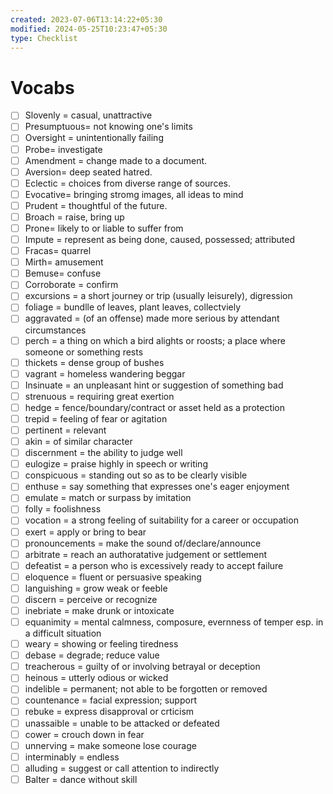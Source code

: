```yaml
---
created: 2023-07-06T13:14:22+05:30
modified: 2024-05-25T10:23:47+05:30
type: Checklist
---
```


# Vocabs

- [ ] Slovenly = casual, unattractive
- [ ] Presumptuous= not knowing one's limits
- [ ] Oversight = unintentionally failing
- [ ] Probe= investigate
- [ ] Amendment = change made to a document.
- [ ] Aversion= deep seated hatred.
- [ ] Eclectic = choices from diverse range of sources.
- [ ] Evocative= bringing stromg images, all ideas to mind
- [ ] Prudent = thoughtful of the future.
- [ ] Broach = raise, bring up
- [ ] Prone= likely to or liable to suffer from
- [ ] Impute = represent as being done, caused, possessed; attributed 
- [ ] Fracas= quarrel 
- [ ] Mirth= amusement 
- [ ] Bemuse= confuse
- [ ] Corroborate = confirm
- [ ] excursions = a short journey or trip (usually leisurely), digression
- [ ] foliage = bundlle of leaves, plant leaves, collectviely
- [ ] aggravated = (of an offense) made more serious by attendant circumstances
- [ ] perch = a thing on which a bird alights or roosts; a place where someone or something rests
- [ ] thickets = dense group of bushes
- [ ] vagrant = homeless wandering beggar
- [ ] Insinuate = an unpleasant hint or suggestion of something bad
- [ ] strenuous = requiring great exertion
- [ ] hedge = fence/boundary/contract or asset held as a protection
- [ ] trepid = feeling of fear or agitation
- [ ] pertinent = relevant
- [ ] akin = of similar character
- [ ] discernment = the ability to judge well
- [ ] eulogize = praise highly in speech or writing
- [ ] conspicuous = standing out so as to be clearly visible
- [ ] enthuse = say something that expresses one's eager enjoyment
- [ ] emulate = match or surpass by imitation
- [ ] folly = foolishness
- [ ] vocation = a strong feeling of suitability for a career or occupation
- [ ] exert = apply or bring to bear
- [ ] pronouncements = make the sound of/declare/announce
- [ ] arbitrate = reach an authoratative judgement or settlement
- [ ] defeatist = a person who is excessively ready to accept failure
- [ ] eloquence = fluent or persuasive speaking
- [ ] languishing = grow weak or feeble
- [ ] discern = perceive or recognize
- [ ] inebriate = make drunk or intoxicate
- [ ] equanimity = mental calmness, composure, evernness of temper esp. in a difficult situation
- [ ] weary = showing or feeling tiredness
- [ ] debase = degrade; reduce value
- [ ] treacherous = guilty of or involving betrayal or deception
- [ ] heinous = utterly odious or wicked
- [ ] indelible = permanent; not able to be forgotten or removed
- [ ] countenance = facial expression; support
- [ ] rebuke = express disapproval or crticism
- [ ] unassaible = unable to be attacked or defeated
- [ ] cower = crouch down in fear
- [ ] unnerving = make someone lose courage
- [ ] interminably = endless
- [ ] alluding = suggest or call attention to indirectly
- [ ] Balter = dance without skill
